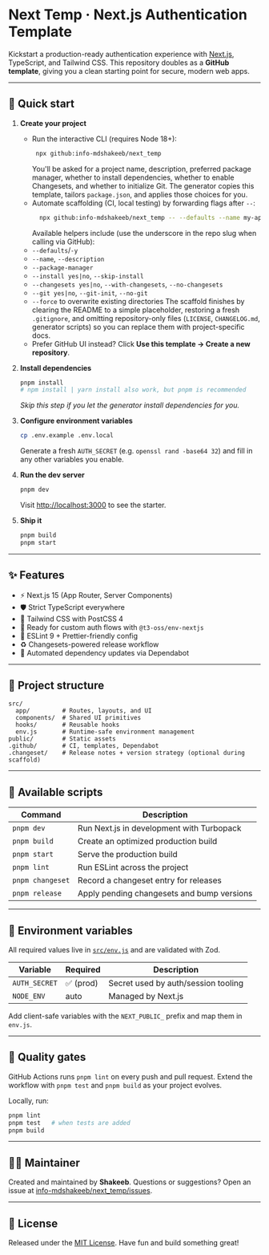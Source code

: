 # Next Temp · Next.js Authentication Template

Kickstart a production-ready authentication experience with [Next.js](https://nextjs.org), TypeScript, and Tailwind CSS. This repository doubles as a **GitHub template**, giving you a clean starting point for secure, modern web apps.

---

## 🚀 Quick start

1. **Create your project**

   - Run the interactive CLI (requires Node 18+):
     ```bash
      npx github:info-mdshakeeb/next_temp
     ```
     You'll be asked for a project name, description, preferred package manager, whether to install dependencies, whether to enable Changesets, and whether to initialize Git. The generator copies this template, tailors `package.json`, and applies those choices for you.
   - Automate scaffolding (CI, local testing) by forwarding flags after `--`:
     ```bash
       npx github:info-mdshakeeb/next_temp -- --defaults --name my-app --skip-install
     ```
     Available helpers include (use the underscore in the repo slug when calling via GitHub):
   - `--defaults`/`-y`
   - `--name`, `--description`
   - `--package-manager`
   - `--install yes|no`, `--skip-install`
   - `--changesets yes|no`, `--with-changesets`, `--no-changesets`
   - `--git yes|no`, `--git-init`, `--no-git`
   - `--force` to overwrite existing directories
     The scaffold finishes by clearing the README to a simple placeholder, restoring a fresh `.gitignore`, and omitting repository-only files (`LICENSE`, `CHANGELOG.md`, generator scripts) so you can replace them with project-specific docs.
   - Prefer GitHub UI instead? Click **Use this template → Create a new repository**.

2. **Install dependencies**

   ```bash
   pnpm install
   # npm install | yarn install also work, but pnpm is recommended
   ```

   _Skip this step if you let the generator install dependencies for you._

3. **Configure environment variables**

   ```bash
   cp .env.example .env.local
   ```

   Generate a fresh `AUTH_SECRET` (e.g. `openssl rand -base64 32`) and fill in any other variables you enable.

4. **Run the dev server**

   ```bash
   pnpm dev
   ```

   Visit [http://localhost:3000](http://localhost:3000) to see the starter.

5. **Ship it**
   ```bash
   pnpm build
   pnpm start
   ```

---

## ✨ Features

- ⚡️ Next.js 15 (App Router, Server Components)
- 🛡️ Strict TypeScript everywhere
- 🎨 Tailwind CSS with PostCSS 4
- 🔐 Ready for custom auth flows with `@t3-oss/env-nextjs`
- 🧰 ESLint 9 + Prettier-friendly config
- ♻️ Changesets-powered release workflow
- 🤖 Automated dependency updates via Dependabot

---

## 🧱 Project structure

```
src/
  app/         # Routes, layouts, and UI
  components/  # Shared UI primitives
  hooks/       # Reusable hooks
  env.js       # Runtime-safe environment management
public/        # Static assets
.github/       # CI, templates, Dependabot
.changeset/    # Release notes + version strategy (optional during scaffold)
```

---

## 🔧 Available scripts

| Command          | Description                                |
| ---------------- | ------------------------------------------ |
| `pnpm dev`       | Run Next.js in development with Turbopack  |
| `pnpm build`     | Create an optimized production build       |
| `pnpm start`     | Serve the production build                 |
| `pnpm lint`      | Run ESLint across the project              |
| `pnpm changeset` | Record a changeset entry for releases      |
| `pnpm release`   | Apply pending changesets and bump versions |

---

## 🔐 Environment variables

All required values live in [`src/env.js`](./src/env.js) and are validated with Zod.

| Variable      | Required  | Description                         |
| ------------- | --------- | ----------------------------------- |
| `AUTH_SECRET` | ✅ (prod) | Secret used by auth/session tooling |
| `NODE_ENV`    | auto      | Managed by Next.js                  |

Add client-safe variables with the `NEXT_PUBLIC_` prefix and map them in `env.js`.

---

## 🧪 Quality gates

GitHub Actions runs `pnpm lint` on every push and pull request. Extend the workflow with `pnpm test` and `pnpm build` as your project evolves.

Locally, run:

```bash
pnpm lint
pnpm test   # when tests are added
pnpm build
```

---

## 👨‍💻 Maintainer

Created and maintained by **Shakeeb**. Questions or suggestions? Open an issue at [info-mdshakeeb/next_temp/issues](https://github.com/info-mdshakeeb/next_temp/issues).

---

## 📄 License

Released under the [MIT License](./LICENSE). Have fun and build something great!
